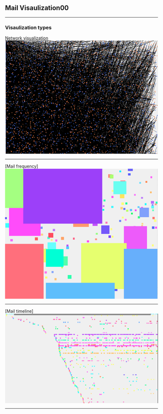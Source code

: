 ## Mail Visaulization00

---

### Visaulization types

[Network visualization](/MailData/Templates/vis_index.html)
<img src="images/network_v1.png?raw=true"/>

---
[Mail frequency]
<img src="images/frequency_v1.png?raw=true"/>

---
[Mail timeline]
<img src="images/timeline_v1.png?raw=true"/>

---

